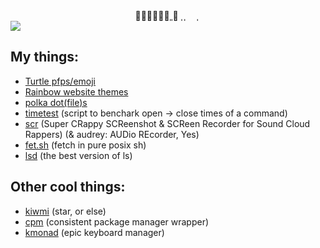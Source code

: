 <div align="center"> 🌾🌾🌾🌾🍓🐢ˌˌ🌾 ˌ ˌ  ˌ <a> <img height="0px" width="0px" src="https://komarev.com/ghpvc/?username=6gk&color=1a1a1a"> </a> </div>  <img src="https://i.imgur.com/v8OqidV.png">

## My things:
 - [Turtle pfps/emoji](https://github.com/6gk/turtles)
 - [Rainbow website themes](https://github.com/6gk/gkay)
 - [polka dot(file)s](https://github.com/6gk/polka)
 - [timetest](https://github.com/6gk/timetest) (script to benchark open -> close times of a command)
 - [scr](https://github.com/6gk/scr)  (Super CRappy SCReenshot & SCReen Recorder for Sound Cloud Rappers) (& audrey: AUDio REcorder, Yes)
 - [fet.sh](https://github.com/6gk/fet.sh) (fetch in pure posix sh)
 - [lsd](https://github.com/6gk/lsd) (the best version of ls)

## Other cool things:
 - [kiwmi](https://github.com/buffet/kiwmi) (star, or else)
 - [cpm](https://github.com/willeccles/cpm) (consistent package manager wrapper)
 - [kmonad](https://github.com/kmonad/kmonad) (epic keyboard manager)
